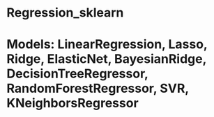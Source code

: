 # Regression_sklearn
# Models: LinearRegression, Lasso, Ridge, ElasticNet, BayesianRidge, DecisionTreeRegressor, RandomForestRegressor, SVR, KNeighborsRegressor
